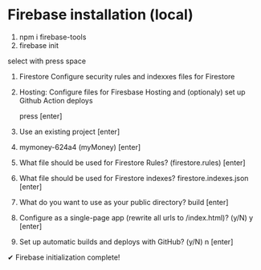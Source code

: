 # Firebase installation (local)

1) npm i firebase-tools
2) firebase init

select with press space 
1) Firestore Configure security rules and indexxes files for Firestore

2) Hosting: Configure files for Firesbase Hosting and (optionaly) set up Github Action deploys
   
   press [enter]
  
  1) Use an existing project [enter]
  2) mymoney-624a4 (myMoney) [enter]
  3)  What file should be used for Firestore Rules? (firestore.rules) [enter]
  4)   What file should be used for Firestore indexes? firestore.indexes.json [enter]
  5)  What do you want to use as your public directory? build [enter] 
  6)  Configure as a single-page app (rewrite all urls to /index.html)? (y/N) y [enter]
  7)   Set up automatic builds and deploys with GitHub? (y/N) n [enter]
   
   ✔  Firebase initialization complete!
   